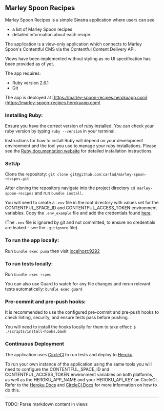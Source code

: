 ## Marley Spoon Recipes

Marley Spoon Recipes is a simple Sinatra application where users can see
- a list of Marley Spoon recipes
- detailed information about each recipe.

The application is a view-only application which connects to Marley Spoon's Contentful CMS via the Contentful Content Delivery API.

Views have been implemented without styling as no UI specification has been provided as of yet.

The app requires:
- Ruby version 2.6.1
- Git

The app is deployed at [https://marley-spoon-recipes.herokuapp.com](https://marley-spoon-recipes.herokuapp.com)

### Installing Ruby:

Ensure you have the correct version of ruby installed. You can check your ruby version by typing `ruby --version` in your terminal.

Instructions for how to install Ruby will depend on your development environment and the tool you use to manage your ruby installations. Please see the [Ruby documentation website](https://www.ruby-lang.org/en/documentation/installation/) for detailed installation instructions.

### SetUp

Clone the repositoty: `git clone git@github.com:carlad/marley-spoon-recipes.git`

After cloning the repository navigate into the project directory `cd marley-spoon-recipes` and run `bundle install`.

You will need to create a `.env` file in the root directory with values set for the CONTENTFUL_SPACE_ID and 
CONTENTFUL_ACCESS_TOKEN environment variables. Copy the `.env_example` file and add the credentials found [here](https://gist.github.com/lawitschka/063f2e28bd6993cac5f8b40b991ae899#credentials).

(The `.env` file is ignored by git and not committed, to ensure no credentials are leaked - see the `.gitignore` file).

### To run the app locally:

Run `bundle exec puma` then visit [localhost:9292](http://localhost:9292)

### To run tests locally:

Run `bundle exec rspec`

You can also use Guard to watch for any file changes and rerun relevant tests automatically: 
`bundle exec guard`

### Pre-commit and pre-push hooks:
It is recommended to use the configured pre-commit and pre-push hooks to check linting, security, and ensure tests pass before pushing.

You will need to install the hooks locally for them to take effect:
`$ ./scripts/install-hooks.bash`

### Continuous Deployment
The application uses [CircleCI](https://circleci.com) to run tests and deploy to [Heroku](https://heroku.com). 

To run your own instance of the application using the same tools you will need to configure the CONTENTFUL_SPACE_ID and CONTENTFUL_ACCESS_TOKEN environment variables on both platforms, as well as the HEROKU_APP_NAME and your HEROKU_API_KEY on CircleCI. Refer to the [Heroku Docs](https://devcenter.heroku.com/articles/config-vars#using-the-heroku-dashboard) and [CircleCI Docs](https://circleci.com/docs/2.0/env-vars/#setting-an-environment-variable-in-a-project) for more information on how to do this.

---

TODO: Parse markdown content in views
